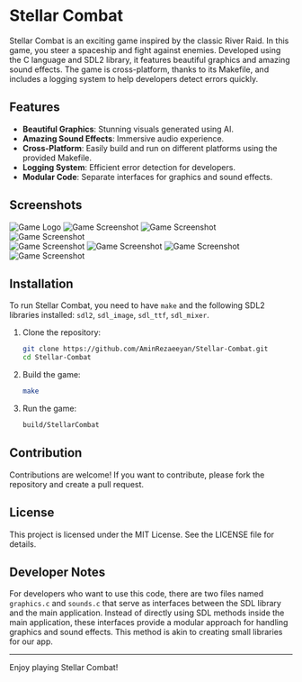 # Stellar Combat

Stellar Combat is an exciting game inspired by the classic River Raid. In this game, you steer a spaceship and fight against enemies. Developed using the C language and SDL2 library, it features beautiful graphics and amazing sound effects. The game is cross-platform, thanks to its Makefile, and includes a logging system to help developers detect errors quickly.

## Features

- **Beautiful Graphics**: Stunning visuals generated using AI.
- **Amazing Sound Effects**: Immersive audio experience.
- **Cross-Platform**: Easily build and run on different platforms using the provided Makefile.
- **Logging System**: Efficient error detection for developers.
- **Modular Code**: Separate interfaces for graphics and sound effects.

## Screenshots

![Game Logo](https://github.com/AminRezaeeyan/Stellar-Combat/blob/main/screenshots/logo.png) ![Game Screenshot](https://github.com/AminRezaeeyan/Stellar-Combat/blob/main/screenshots/1.png)
![Game Screenshot](https://github.com/AminRezaeeyan/Stellar-Combat/blob/main/screenshots/2.png) ![Game Screenshot](https://github.com/AminRezaeeyan/Stellar-Combat/blob/main/screenshots/3.png)  
![Game Screenshot](https://github.com/AminRezaeeyan/Stellar-Combat/blob/main/screenshots/4.png) ![Game Screenshot](https://github.com/AminRezaeeyan/Stellar-Combat/blob/main/screenshots/5.png)
![Game Screenshot](https://github.com/AminRezaeeyan/Stellar-Combat/blob/main/screenshots/6.png) ![Game Screenshot](https://github.com/AminRezaeeyan/Stellar-Combat/blob/main/screenshots/7.png)

## Installation

To run Stellar Combat, you need to have `make` and the following SDL2 libraries installed: `sdl2`, `sdl_image`, `sdl_ttf`, `sdl_mixer`.

1. Clone the repository:

   ```sh
   git clone https://github.com/AminRezaeeyan/Stellar-Combat.git
   cd Stellar-Combat
   ```

2. Build the game:

   ```sh
   make
   ```

3. Run the game:
   ```sh
   build/StellarCombat
   ```

## Contribution

Contributions are welcome! If you want to contribute, please fork the repository and create a pull request.

## License

This project is licensed under the MIT License. See the LICENSE file for details.

## Developer Notes

For developers who want to use this code, there are two files named `graphics.c` and `sounds.c` that serve as interfaces between the SDL library and the main application. Instead of directly using SDL methods inside the main application, these interfaces provide a modular approach for handling graphics and sound effects. This method is akin to creating small libraries for our app.

---

Enjoy playing Stellar Combat!
